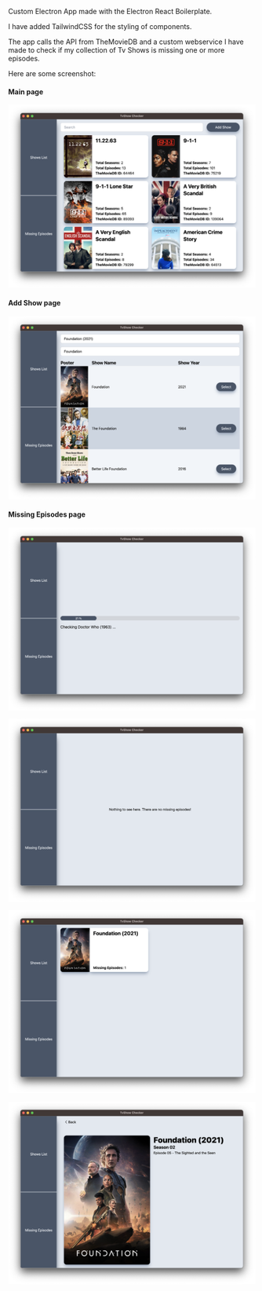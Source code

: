 Custom Electron App made with the Electron React Boilerplate.

I have added TailwindCSS for the styling of components.

The app calls the API from TheMovieDB and a custom webservice I have made to check if my collection of Tv Shows is missing one or more episodes.

Here are some screenshot:

#### Main page
![Main Page](assets/screenshots/mainPage.png)

#### Add Show page

![Add Show Page](assets/screenshots/addShowPage.png)

#### Missing Episodes page

![Missing Episodes Page Loading](assets/screenshots/missingEpisodesPageLoading.png)

![Missing Episodes Page No Missing](assets/screenshots/noEpisodesMissing.png)

![Missing Episodes Page Episodes Missing](assets/screenshots/missingEpisodes.png)

![Missing Episodes Details](assets/screenshots/missingEpisodesDetails.png)
